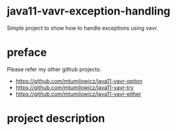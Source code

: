 # java11-vavr-exception-handling
Simple project to show how to handle exceptions using vavr.

# preface
Please refer my other github projects:
* https://github.com/mtumilowicz/java11-vavr-option
* https://github.com/mtumilowicz/java11-vavr-try
* https://github.com/mtumilowicz/java11-vavr-either

# project description
